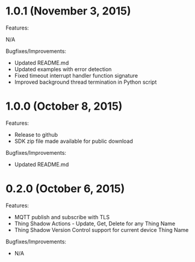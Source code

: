 # 1.0.1 (November 3, 2015)
Features:

N/A

Bugfixes/Improvements:

* Updated README.md
* Updated examples with error detection
* Fixed timeout interrupt handler function signature
* Improved background thread termination in Python script

# 1.0.0 (October 8, 2015)
Features:

* Release to github
* SDK zip file made available for public download

Bugfixes/Improvements:

* Updated README.md

# 0.2.0 (October 6, 2015)
Features:

* MQTT publish and subscribe with TLS
* Thing Shadow Actions - Update, Get, Delete for any Thing Name
* Thing Shadow Version Control support for current device Thing Name

Bugfixes/Improvements:

* N/A
